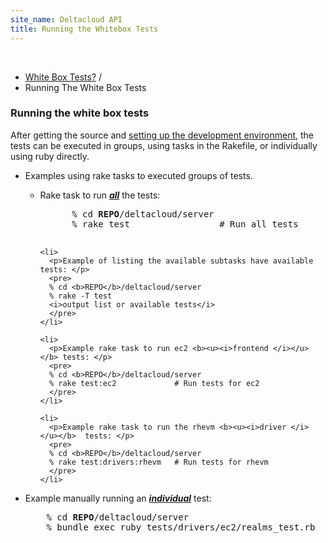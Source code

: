 ```yaml
---
site_name: Deltacloud API
title: Running the Whitebox Tests
---
```


<br/>

<ul class="breadcrumb">
  <li>
    <a href="white-box-tests.html">White Box Tests?</a> <span class="divider">/</span>
  </li>
  <li class="active">Running The White Box Tests</li>
</ul>

<h3>Running the white box tests</h3>

<p>After getting the source and <a href="getting-sources.html"> setting
up the development environment</a>, the tests can be executed in groups,
using tasks in the Rakefile, or individually using ruby directly.</p>

<ul>
  <li>
    <p>Examples using rake tasks to executed groups of tests.</p>
  </li>

  <ul>
    <li>
      <p>Rake task to run <b><u><i>all</i></u></b> the tests: </p>
      <pre>
      % cd <b>REPO</b>/deltacloud/server
      % rake test                 # Run all tests
      </pre>
    </li>

    <li>
      <p>Example of listing the available subtasks have available tests: </p>
      <pre>
      % cd <b>REPO</b>/deltacloud/server
      % rake -T test
      <i>output list or available tests</i>
      </pre>
    </li>

    <li>
      <p>Example rake task to run ec2 <b><u><i>frontend </i></u></b> tests: </p>
      <pre>
      % cd <b>REPO</b>/deltacloud/server
      % rake test:ec2             # Run tests for ec2
      </pre>
    </li>

    <li>
      <p>Example rake task to run the rhevm <b><u><i>driver </i></u></b>  tests: </p>
      <pre>
      % cd <b>REPO</b>/deltacloud/server
      % rake test:drivers:rhevm   # Run tests for rhevm
      </pre>
    </li>

  </ul>

  <li>
    <p>Example manually running an <b><u><i>individual</i></u></b> test: </p>
    <pre>
    % cd <b>REPO</b>/deltacloud/server
    % bundle exec ruby tests/drivers/ec2/realms_test.rb
    </pre>
  </li>

</ul>
